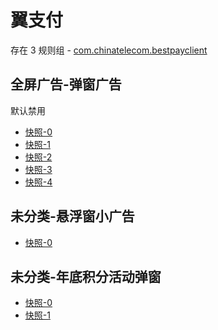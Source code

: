 # 翼支付

存在 3 规则组 - [com.chinatelecom.bestpayclient](/src/apps/com.chinatelecom.bestpayclient.ts)

## 全屏广告-弹窗广告

默认禁用

- [快照-0](https://i.gkd.li/i/13402692)
- [快照-1](https://i.gkd.li/i/13455790)
- [快照-2](https://i.gkd.li/i/13626324)
- [快照-3](https://i.gkd.li/i/13455929)
- [快照-4](https://i.gkd.li/i/14603126)

## 未分类-悬浮窗小广告

- [快照-0](https://i.gkd.li/i/13402711)

## 未分类-年底积分活动弹窗

- [快照-0](https://i.gkd.li/i/13543032)
- [快照-1](https://i.gkd.li/i/13625037)
